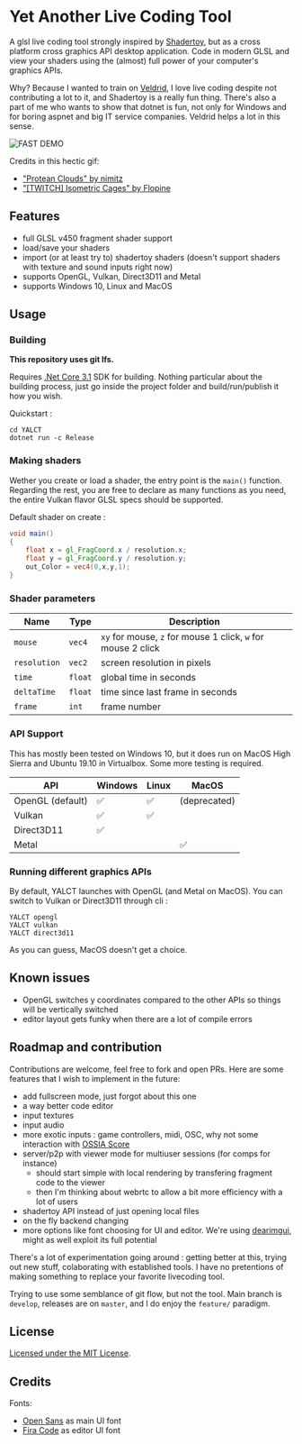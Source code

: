 # Yet Another Live Coding Tool

A glsl live coding tool strongly inspired by [Shadertoy](https://www.shadertoy.com/), but as a cross platform cross graphics API desktop application. Code in modern GLSL and view your shaders using the (almost) full power of your computer's graphics APIs.

Why? Because I wanted to train on [Veldrid](https://veldrid.dev), I love live coding despite not contributing a lot to it, and Shadertoy is a really fun thing. There's also a part of me who wants to show that dotnet is fun, not only for Windows and for boring aspnet and big IT service companies. Veldrid helps a lot in this sense.

![FAST DEMO](./assets/demo.gif)

Credits in this hectic gif:
- ["Protean Clouds" by nimitz](https://www.shadertoy.com/view/3l23Rh)
- ["[TWITCH] Isometric Cages" by Flopine](https://www.shadertoy.com/view/WdXfW7)

## Features

- full GLSL v450 fragment shader support
- load/save your shaders
- import (or at least try to) shadertoy shaders (doesn't support shaders with texture and sound inputs right now)
- supports OpenGL, Vulkan, Direct3D11 and Metal
- supports Windows 10, Linux and MacOS

## Usage

### Building

**This repository uses git lfs.**

Requires [.Net Core 3.1](https://dotnet.microsoft.com/download/dotnet-core/3.1) SDK for building. Nothing particular about the building process, just go inside the project folder and build/run/publish it how you wish.

Quickstart :
```
cd YALCT
dotnet run -c Release
```
### Making shaders

Wether you create or load a shader, the entry point is the `main()` function. Regarding the rest, you are free to declare as many functions as you need, the entire Vulkan flavor GLSL specs should be supported.

Default shader on create :

```glsl
void main()
{
    float x = gl_FragCoord.x / resolution.x;
    float y = gl_FragCoord.y / resolution.y;
    out_Color = vec4(0,x,y,1);
}
```

### Shader parameters

| Name | Type | Description |
| --- | --- | --- |
| `mouse` | `vec4` | `xy` for mouse, `z` for mouse 1 click, `w` for mouse 2 click |
| `resolution` | `vec2` | screen resolution in pixels |
| `time` | `float` | global time in seconds |
| `deltaTime` | `float` | time since last frame in seconds |
| `frame` | `int` | frame number |

### API Support

This has mostly been tested on Windows 10, but it does run on MacOS High Sierra and Ubuntu 19.10 in Virtualbox. Some more testing is required.

| API | Windows | Linux | MacOS |
|---|---|---|---|
| OpenGL (default) |:white_check_mark:|:white_check_mark:| (deprecated) |
| Vulkan|:white_check_mark:|:white_check_mark:| |
| Direct3D11 |:white_check_mark: | | |
| Metal| | | :white_check_mark:|

### Running different graphics APIs

By default, YALCT launches with OpenGL (and Metal on MacOS). You can switch to Vulkan or Direct3D11 through cli :

```
YALCT opengl
YALCT vulkan
YALCT direct3d11
```

As you can guess, MacOS doesn't get a choice.

## Known issues

- OpenGL switches y coordinates compared to the other APIs so things will be vertically switched
- editor layout gets funky when there are a lot of compile errors

## Roadmap and contribution

Contributions are welcome, feel free to fork and open PRs. Here are some features that I wish to implement in the future:

- add fullscreen mode, just forgot about this one
- a way better code editor
- input textures
- input audio
- more exotic inputs : game controllers, midi, OSC, why not some interaction with [OSSIA Score](https://ossia.io/)
- server/p2p with viewer mode for multiuser sessions (for comps for instance)
    - should start simple with local rendering by transfering fragment code to the viewer
    - then I'm thinking about webrtc to allow a bit more efficiency with a lot of users
- shadertoy API instead of just opening local files
- on the fly backend changing
- more options like font choosing for UI and editor. We're using [dearimgui](https://github.com/ocornut/imgui), might as well exploit its full potential

There's a lot of experimentation going around : getting better at this, trying out new stuff, colaborating with established tools. I have no pretentions of making something to replace your favorite livecoding tool.

Trying to use some semblance of git flow, but not the tool. Main branch is `develop`, releases are on `master`, and I do enjoy the `feature/` paradigm.

## License

[Licensed under the MIT License](./LICENSE).

## Credits

Fonts:
- [Open Sans](https://github.com/googlefonts/opensans) as main UI font
- [Fira Code](https://github.com/tonsky/FiraCode) as editor UI font